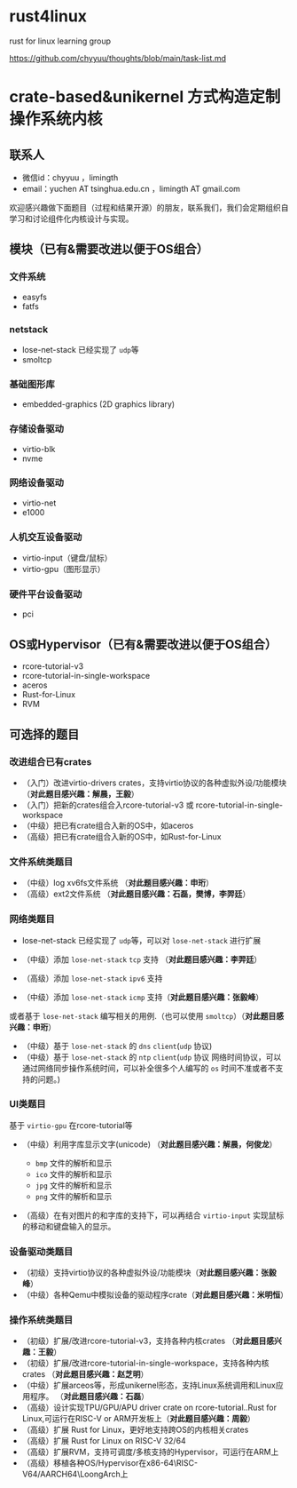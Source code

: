 # rust4linux
rust for linux learning group

<https://github.com/chyyuu/thoughts/blob/main/task-list.md>

# crate-based&unikernel 方式构造定制操作系统内核

## 联系人 

- 微信id：chyyuu  ，limingth
- email：yuchen AT tsinghua.edu.cn ，limingth AT gmail.com

欢迎感兴趣做下面题目（过程和结果开源）的朋友，联系我们，我们会定期组织自学习和讨论组件化内核设计与实现。

## 模块（已有&需要改进以便于OS组合）

### 文件系统
- easyfs
- fatfs

### netstack
- lose-net-stack 已经实现了 `udp`等
- smoltcp

### 基础图形库
- embedded-graphics (2D graphics library)

### 存储设备驱动
- virtio-blk
- nvme

### 网络设备驱动
- virtio-net
- e1000

### 人机交互设备驱动
- virtio-input（键盘/鼠标）
- virtio-gpu（图形显示）

### 硬件平台设备驱动
- pci

## OS或Hypervisor（已有&需要改进以便于OS组合）
- rcore-tutorial-v3
- rcore-tutorial-in-single-workspace
- aceros
- Rust-for-Linux
- RVM


## 可选择的题目

### 改进组合已有crates

- （入门）改进virtio-drivers crates，支持virtio协议的各种虚拟外设/功能模块 （**对此题目感兴趣：解晨，王毅**）
- （入门）把新的crates组合入rcore-tutorial-v3 或 rcore-tutorial-in-single-workspace
- （中级）把已有crate组合入新的OS中，如aceros 
- （高级）把已有crate组合入新的OS中，如Rust-for-Linux

### 文件系统类题目

- （中级）log xv6fs文件系统 （**对此题目感兴趣：申珩**）
- （高级）ext2文件系统 （**对此题目感兴趣：石磊，樊博，李羿廷**）


### 网络类题目

- lose-net-stack 已经实现了 `udp`等，可以对 `lose-net-stack` 进行扩展

- （中级）添加 `lose-net-stack` `tcp` 支持 （**对此题目感兴趣：李羿廷**）
- （高级）添加 `lose-net-stack` `ipv6` 支持
- （中级）添加 `lose-net-stack` `icmp` 支持（**对此题目感兴趣：张毅峰**）

或者基于 `lose-net-stack` 编写相关的用例.（也可以使用 `smoltcp`）（**对此题目感兴趣：申珩**）

- （中级）基于 `lose-net-stack` 的 `dns` `client`(`udp` 协议)
- （中级）基于 `lose-net-stack` 的 `ntp` `client`(`udp` 协议 网络时间协议，可以通过网络同步操作系统时间，可以补全很多个人编写的 `os` 时间不准或者不支持的问题。)

### UI类题目 

基于 `virtio-gpu` 在rcore-tutorial等

- （中级）利用字库显示文字(unicode)  （**对此题目感兴趣：解晨，何俊龙**）
    - `bmp` 文件的解析和显示
    - `ico` 文件的解析和显示
    - `jpg` 文件的解析和显示
    - `png` 文件的解析和显示

- （高级）在有对图片的和字库的支持下，可以再结合 `virtio-input` 实现鼠标的移动和键盘输入的显示。


### 设备驱动类题目
- （初级）支持virtio协议的各种虚拟外设/功能模块（**对此题目感兴趣：张毅峰**）
- （中级）各种Qemu中模拟设备的驱动程序crate（**对此题目感兴趣：米明恒**）

### 操作系统类题目
- （初级）扩展/改进rcore-tutorial-v3，支持各种内核crates （**对此题目感兴趣：王毅**）
- （初级）扩展/改进rcore-tutorial-in-single-workspace，支持各种内核crates （**对此题目感兴趣：赵芝明**）
- （中级）扩展arceos等，形成unikernel形态，支持Linux系统调用和Linux应用程序。 （**对此题目感兴趣：石磊**）
- （高级）设计实现TPU/GPU/APU driver crate on rcore-tutorial..Rust for Linux,可运行在RISC-V or ARM开发板上（**对此题目感兴趣：周毅**）
- （高级）扩展 Rust for Linux，更好地支持跨OS的内核相关crates
- （高级）扩展 Rust for Linux on RISC-V 32/64
- （高级）扩展RVM，支持可调度/多核支持的Hypervisor，可运行在ARM上
- （高级）移植各种OS/Hypervisor在x86-64\RISC-V64/AARCH64\LoongArch上
